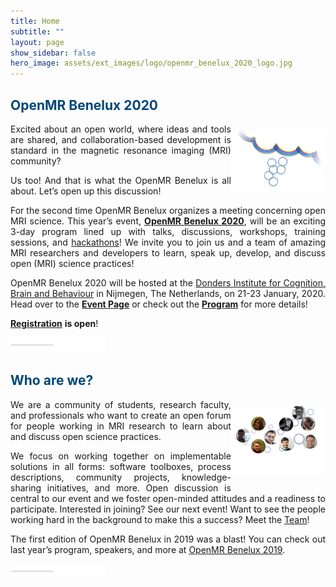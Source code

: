 ```yaml
---
title: Home
subtitle: ""
layout: page
show_sidebar: false
hero_image: assets/ext_images/logo/openmr_benelux_2020_logo.jpg
---
```


<style>
img {
  width: 30%;
  height: auto;
  display: inline-block;
}
</style>

<a name="top"></a>
## <span style="color:#004777"> OpenMR Benelux 2020 </span> 

<img style="float: right;" src="../assets/ext_images/2020/side-column-openmr2020.jpg" width="400" height="80" vspace="10px">

<p><div style="text-align: justify">Excited about an open world, where ideas and tools are shared, and collaboration-based development is standard in the magnetic resonance imaging (MRI) community?</div></p> 
<p><div style="text-align: justify">Us too! And that is what the OpenMR Benelux is all about. Let’s open up this discussion!</div></p>
<p><div style="text-align: justify">For the second time OpenMR Benelux organizes a meeting concerning open MRI science. This year’s event, <a href="./page-openmrb-2020"><b>OpenMR Benelux 2020</b></a>, will be an exciting 3-day program lined up with talks, discussions, workshops, training sessions, and <a href="./page-resources-hackathon">hackathons</a>! We invite you to join us and a team of amazing MRI researchers and developers to learn, speak up, develop, and discuss open (MRI) science practices!</div></p>
<p><div style="text-align: justify">OpenMR Benelux 2020 will be hosted at the <a href="https://www.ru.nl/donders/">Donders Institute for Cognition, Brain and Behaviour</a> in Nijmegen, The Netherlands, on 21-23 January, 2020. Head over to the <a href="./page-openmrb-2020"><b>Event Page</b></a> or check out the <a href="./page-program"><b>Program</b></a> for more details!</div></p>
<p><div style="text-align: justify"><a href="./page-registration"><b>Registration</b></a> <b>is open</b>!</div></p>

<img src="../assets/ext_images/2020/post_separator.png" alt="text"> 

## <span style="color:#004777"> Who are we? </span>  

<img style="float: right;" src="../assets/ext_images/2020/side-column-team.jpg" width="390" height="80" vspace="10px">

<p><div style="text-align: justify">We are a community of students, research faculty, and professionals who want to create an open forum for people working in MRI research to learn about and discuss open science practices.</div></p> 
<p><div style="text-align: justify">We focus on working together on implementable solutions in all forms: software toolboxes, process descriptions, community projects, knowledge-sharing initiatives, and more. Open discussion is central to our event and we foster open-minded attitudes and a readiness to participate. Interested in joining? See our next event! Want to see the people working hard in the background to make this a success? Meet the <a href="./page-team">Team</a>!</div></p> 
<p><div style="text-align: justify">The first edition of OpenMR Benelux in 2019 was a blast! You can check out last year’s program, speakers, and more at <a href="https://openmrbenelux.github.io/openmrb2019/">OpenMR Benelux 2019</a>.</div></p> 

<img src="../assets/ext_images/2020/post_separator.png" alt="text">
<br>
<a href="../index#top"><i class="fas fa-arrow-alt-circle-up" style="position: relative; top: -3px; text-indent: 0px; vertical-align: middle; color:#004777;"></i></a>
